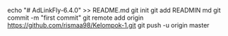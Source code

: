 echo "# AdLinkFly-6.4.0" >> README.md
git init
git add READMIN md
git commit -m "first commit"
git remote add origin https://github.com/rismaa98/Kelompok-1.git
git push -u origin master
